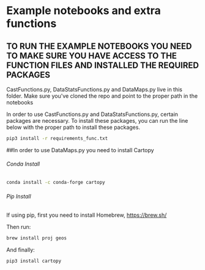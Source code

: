 # Example notebooks and extra functions

## TO RUN THE EXAMPLE NOTEBOOKS YOU NEED TO MAKE SURE YOU HAVE ACCESS TO THE FUNCTION FILES AND INSTALLED THE REQUIRED PACKAGES

CastFunctions.py, DataStatsFunctions.py and DataMaps.py live in this folder. Make sure you've cloned the repo and point to the proper path in the notebooks

In order to use CastFunctions.py and DataStatsFunctions.py, certain packages are necessary. To install these packages, you can run the line below with the proper path to install these packages. 

```bash
pip3 install -r requirements_func.txt
```

##In order to use DataMaps.py you need to install Cartopy
######  Conda Install
```bash
conda install -c conda-forge cartopy
```

######  Pip Install
If using pip, first you need to install Homebrew, https://brew.sh/

Then run: 

```bash
brew install proj geos
```

And finally:

```bash
pip3 install cartopy
```